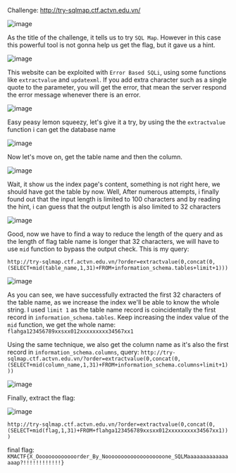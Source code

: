 Challenge: http://try-sqlmap.ctf.actvn.edu.vn/

![image](https://user-images.githubusercontent.com/35491855/154800109-eeb85e75-0387-4288-b1a1-ae2d7c4d058a.png)


As the title of the challenge, it tells us to try `SQL Map`. However in this case this powerful tool is not gonna help us get the flag, but it gave us a hint. 

![image](https://user-images.githubusercontent.com/35491855/154800002-0e97d92c-a1dd-4f22-b57d-4cd5e115c2b8.png)

This website can be exploited with `Error Based SQLi`, using some functions like `extractvalue` and `updatexml`. If you add extra character such as a single quote to the parameter, you will get the error, that mean the server respond the error message whenever there is an error. 

![image](https://user-images.githubusercontent.com/35491855/154800167-04ea9950-7006-4da8-837d-d338acb8a30a.png)

Easy peasy lemon squeezy, let's give it a try, by using the the `extractvalue` function i can get the database name

![image](https://user-images.githubusercontent.com/35491855/154800214-24d964a9-c7b2-4c07-8590-fa30ceadfdc7.png)

Now let's move on, get the table name and then the column. 

![image](https://user-images.githubusercontent.com/35491855/154800263-2bf1e1a2-84bc-4d82-aee8-82d1127638a6.png)

Wait, it show us the index page's content, something is not right here, we should have got the table by now. Well, After numerous attempts, i finally found out that the input length is limited to 100 characters and by reading the hint, i can guess that the output length is also limited to 32 characters

![image](https://user-images.githubusercontent.com/35491855/154800416-1645ab03-535e-4789-ac0a-a01d546a31f0.png)

Good, now we have to find a way to reduce the length of the query and as the length of flag table name is longer that 32 characters, we will have to use `mid` function to bypass the output check. This is my query:

`http://try-sqlmap.ctf.actvn.edu.vn/?order=extractvalue(0,concat(0,(SELECT+mid(table_name,1,31)+FROM+information_schema.tables+limit+1)))`

![image](https://user-images.githubusercontent.com/35491855/154800852-16a65504-d608-4e0f-9763-32be0763c9ab.png)

As you can see, we have successfully extracted the first 32 characters of the table name, as we increase the index we'll be able to know the whole string. I used `limit 1` as the table name record is coincidentally the first record in `information_schema.tables`. Keep increasing the index value of the `mid` function, we get the whole name: `flahga123456789xxsxx012xxxxxxxxx34567xx1`

Using the same technique, we also get the column name as it's also the first record in `information_schema.columns`, query: 
`http://try-sqlmap.ctf.actvn.edu.vn/?order=extractvalue(0,concat(0,(SELECT+mid(column_name,1,31)+FROM+information_schema.columns+limit+1)))`

![image](https://user-images.githubusercontent.com/35491855/154801196-b86e8848-a097-40aa-aa01-f43360cbf19e.png)

Finally, extract the flag:

![image](https://user-images.githubusercontent.com/35491855/154801232-491692ec-733a-40d8-a11d-df7995bc3d60.png)

`http://try-sqlmap.ctf.actvn.edu.vn/?order=extractvalue(0,concat(0,(SELECT+mid(flag,1,31)+FROM+flahga123456789xxsxx012xxxxxxxxx34567xx1)))`

final flag: `KMACTF{X_Ooooooooooooorder_By_Nooooooooooooooooooone_SQLMaaaaaaaaaaaaaaaap?!!!!!!!!!!!!}`

